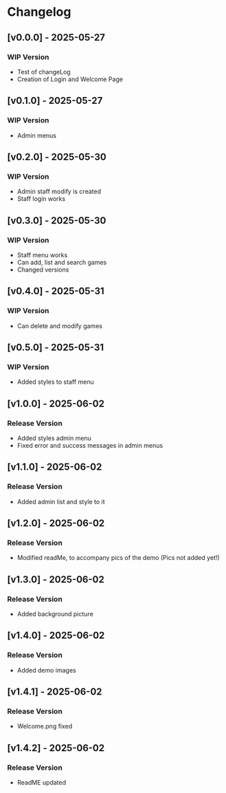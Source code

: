 # Changelog

## [v0.0.0] - 2025-05-27
### WIP Version
- Test of changeLog
- Creation of Login and Welcome Page

## [v0.1.0] - 2025-05-27 
### WIP Version
- Admin menus

## [v0.2.0] - 2025-05-30 
### WIP Version
- Admin staff modify is created
- Staff login works

## [v0.3.0] - 2025-05-30 
### WIP Version
- Staff menu works
- Can add, list and search games
- Changed versions

## [v0.4.0] - 2025-05-31 
### WIP Version
- Can delete and modify games

## [v0.5.0] - 2025-05-31 
### WIP Version
- Added styles to staff menu

## [v1.0.0] - 2025-06-02 
### Release Version
- Added styles admin menu
- Fixed error and success messages in admin menus

## [v1.1.0] - 2025-06-02 
### Release Version
- Added admin list and style to it

## [v1.2.0] - 2025-06-02 
### Release Version
- Modified readMe, to accompany pics of the demo (Pics not added yet!)

## [v1.3.0] - 2025-06-02 
### Release Version
- Added background picture

## [v1.4.0] - 2025-06-02 
### Release Version
- Added demo images

## [v1.4.1] - 2025-06-02 
### Release Version
- Welcome.png fixed

## [v1.4.2] - 2025-06-02 
### Release Version
- ReadME updated